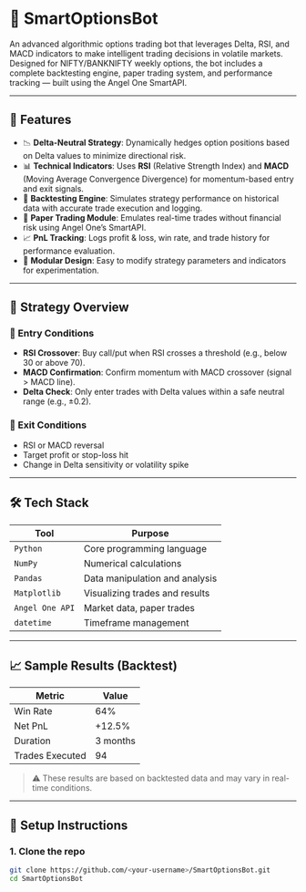 # 🧠 SmartOptionsBot

An advanced algorithmic options trading bot that leverages Delta, RSI, and MACD indicators to make intelligent trading decisions in volatile markets. Designed for NIFTY/BANKNIFTY weekly options, the bot includes a complete backtesting engine, paper trading system, and performance tracking — built using the Angel One SmartAPI.

---

## 🚀 Features

- 📉 **Delta-Neutral Strategy**: Dynamically hedges option positions based on Delta values to minimize directional risk.
- 📊 **Technical Indicators**: Uses **RSI** (Relative Strength Index) and **MACD** (Moving Average Convergence Divergence) for momentum-based entry and exit signals.
- 🧪 **Backtesting Engine**: Simulates strategy performance on historical data with accurate trade execution and logging.
- 💸 **Paper Trading Module**: Emulates real-time trades without financial risk using Angel One’s SmartAPI.
- 📈 **PnL Tracking**: Logs profit & loss, win rate, and trade history for performance evaluation.
- 🔧 **Modular Design**: Easy to modify strategy parameters and indicators for experimentation.

---

## 🧠 Strategy Overview

### 📌 Entry Conditions
- **RSI Crossover**: Buy call/put when RSI crosses a threshold (e.g., below 30 or above 70).
- **MACD Confirmation**: Confirm momentum with MACD crossover (signal > MACD line).
- **Delta Check**: Only enter trades with Delta values within a safe neutral range (e.g., ±0.2).

### 📌 Exit Conditions
- RSI or MACD reversal
- Target profit or stop-loss hit
- Change in Delta sensitivity or volatility spike

---

## 🛠 Tech Stack

| Tool             | Purpose                           |
|------------------|-----------------------------------|
| `Python`         | Core programming language         |
| `NumPy`          | Numerical calculations            |
| `Pandas`         | Data manipulation and analysis    |
| `Matplotlib`     | Visualizing trades and results    |
| `Angel One API`  | Market data, paper trades         |
| `datetime`       | Timeframe management              |

---

## 📈 Sample Results (Backtest)

| Metric           | Value         |
|------------------|---------------|
| Win Rate         | 64%           |
| Net PnL          | +12.5%        |
| Duration         | 3 months      |
| Trades Executed  | 94            |

> ⚠️ These results are based on backtested data and may vary in real-time conditions.

---

## 🔗 Setup Instructions

### 1. Clone the repo
```bash
git clone https://github.com/<your-username>/SmartOptionsBot.git
cd SmartOptionsBot

